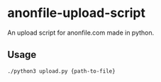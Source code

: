 # anonfile-upload-script
An upload script for anonfile.com made in python.

## Usage

```bash
./python3 upload.py {path-to-file}
```
